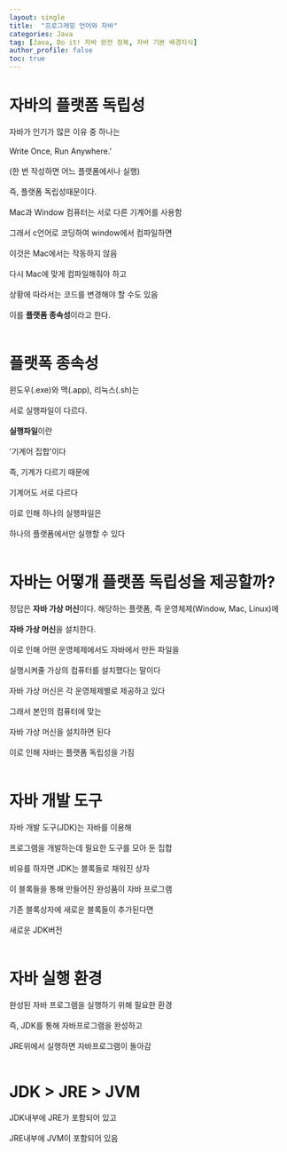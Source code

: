 ```yaml
---
layout: single
title:  "프로그래밍 언어와 자바"
categories: Java
tag: [Java, Do it! 자바 완전 정복, 자바 기본 배경지식]
author_profile: false
toc: true
---
```


# 자바의 플랫폼 독립성
자바가 인기가 많은 이유 중 하나는<br><br>
Write Once, Run Anywhere.'<br><br>
(한 번 작성하면 어느 플랫폼에서나 실행)<br><br>
즉, 플랫폼 독립성때문이다.<br><br>
Mac과 Window 컴퓨터는 서로 다른 기계어를 사용함<br><br>
그래서 c언어로 코딩하여 window에서 컴파일하면<br><br>
이것은 Mac에서는 작동하지 않음<br><br>
다시 Mac에 맞게 컴파일해줘야 하고<br><br>
상황에 따라서는 코드를 변경해야 할 수도 있음<br><br>
이를 **플랫폼 종속성**이라고 한다.<br><br>

# 플랫폭 종속성
윈도우(.exe)와 맥(.app), 리눅스(.sh)는<br><br>
서로 실행파일이 다르다.<br><br>
**실행파일**이란<br><br>
'기계어 집합'이다<br><br>
즉, 기계가 다르기 때문에<br><br>
기계어도 서로 다르다<br><br>
이로 인해 하나의 실행파일은<br><br>
하나의 플랫폼에서만 실행할 수 있다<br><br>

# 자바는 어떻개 플랫폼 독립성을 제공할까?
정답은 **자바 가상 머신**이다.
해당하는 플랫폼, 즉 운영체제(Window, Mac, Linux)에<br><br>
**자바 가상 머신**을 설치한다.<br><br>
이로 인해 어떤 운영체제에서도 자바에서 만든 파일을<br><br>
실행시켜줄 가상의 컴퓨터를 설치했다는 말이다<br><br>
자바 가상 머신은 각 운영체제별로 제공하고 있다<br><br>
그래서 본인의 컴퓨터에 맞는<br><br>
자바 가상 머신을 설치하면 된다<br><br>
이로 인해 자바는 플랫폼 독립성을 가짐<br><br>

# 자바 개발 도구
자바 개발 도구(JDK)는 자바를 이용해<br><br>
프로그램을 개발하는데 필요한 도구를 모아 둔 집합<br><br>
비유를 하자면 JDK는 블록들로 채워진 상자<br><br>
이 블록들을 통해 만들어진 완성품이 자바 프로그램<br><br>
기존 블록상자에 새로운 블록들이 추가된다면<br><br>
새로운 JDK버전<br><br>

# 자바 실행 환경
완성된 자바 프로그램을 실행하기 위해 필요한 환경<br><br>
즉, JDK를 통해 자바프로그램을 완성하고<br><br>
JRE위에서 실행하면 자바프로그램이 돌아감<br><br>

# JDK > JRE > JVM
JDK내부에 JRE가 포함되어 있고<br><br>
JRE내부에 JVM이 포함되어 있음<br><br>